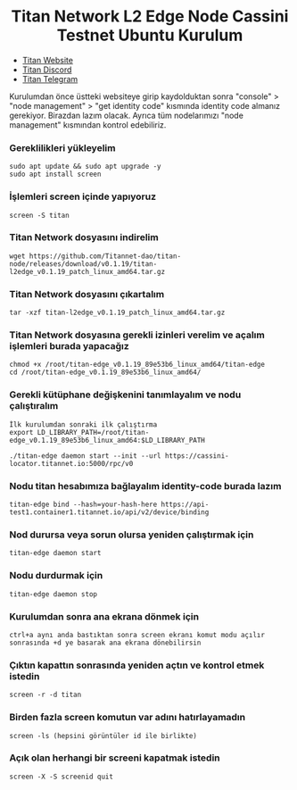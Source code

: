 <h1 align="center"> Titan Network L2 Edge Node Cassini Testnet Ubuntu Kurulum </h1>

* [Titan Website](https://test1.titannet.io/login)<br>
* [Titan Discord](https://discord.com/invite/titannet)<br>
* [Titan Telegram](https://t.me/titannet_dao)<br>

Kurulumdan önce üstteki websiteye girip kaydolduktan sonra "console" > "node management" > "get identity code" kısmında identity code almanız gerekiyor. Birazdan lazım olacak. Ayrıca tüm nodelarımızı "node management" kısmından kontrol edebiliriz.

### Gereklilikleri yükleyelim
```
sudo apt update && sudo apt upgrade -y
sudo apt install screen
```

### İşlemleri screen içinde yapıyoruz
```
screen -S titan
```

### Titan Network dosyasını indirelim
```
wget https://github.com/Titannet-dao/titan-node/releases/download/v0.1.19/titan-l2edge_v0.1.19_patch_linux_amd64.tar.gz
```

### Titan Network dosyasını çıkartalım
```
tar -xzf titan-l2edge_v0.1.19_patch_linux_amd64.tar.gz
```

### Titan Network dosyasına gerekli izinleri verelim ve açalım işlemleri burada yapacağız
```
chmod +x /root/titan-edge_v0.1.19_89e53b6_linux_amd64/titan-edge
cd /root/titan-edge_v0.1.19_89e53b6_linux_amd64/
```


### Gerekli kütüphane değişkenini tanımlayalım ve nodu çalıştıralım
```
İlk kurulumdan sonraki ilk çalıştırma
export LD_LIBRARY_PATH=/root/titan-edge_v0.1.19_89e53b6_linux_amd64:$LD_LIBRARY_PATH

./titan-edge daemon start --init --url https://cassini-locator.titannet.io:5000/rpc/v0
```

### Nodu titan hesabımıza bağlayalım identity-code burada lazım
```
titan-edge bind --hash=your-hash-here https://api-test1.container1.titannet.io/api/v2/device/binding
```

### Nod durursa veya sorun olursa yeniden çalıştırmak için
```
titan-edge daemon start
```

### Nodu durdurmak için
```
titan-edge daemon stop
```

### Kurulumdan sonra ana ekrana dönmek için
```
ctrl+a aynı anda bastıktan sonra screen ekranı komut modu açılır sonrasında +d ye basarak ana ekrana dönebilirsin
```

### Çıktın kapattın sonrasında yeniden açtın ve kontrol etmek istedin
```
screen -r -d titan
```

### Birden fazla screen komutun var adını hatırlayamadın
```
screen -ls (hepsini görüntüler id ile birlikte) 
```

### Açık olan herhangi bir screeni kapatmak istedin
```
screen -X -S screenid quit
```
